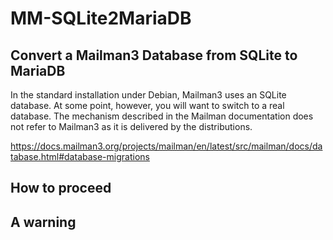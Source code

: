 # MM-SQLite2MariaDB
## Convert a Mailman3 Database from SQLite to MariaDB

In the standard installation under Debian, Mailman3 uses an SQLite database. At some point, however, you will want to switch to a real database. The mechanism described in the Mailman documentation does not refer to Mailman3 as it is delivered by the distributions.

https://docs.mailman3.org/projects/mailman/en/latest/src/mailman/docs/database.html#database-migrations

## How to proceed

## A warning
